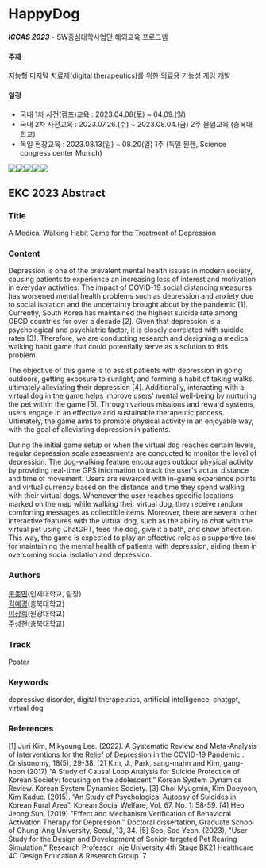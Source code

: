
# HappyDog
***ICCAS 2023*** - SW중심대학사업단 해외교육 프로그램   
#### 주제
지능형 디지털 치료제(digital therapeutics)를 위한 의료용 기능성 게임 개발   
#### 일정
- 국내 1차 사전(캠프)교육 : 2023.04.08(토) ~ 04.09.(일) 
- 국내 2차 사전교육 : 2023.07.26.(수) ~ 2023.08.04.(금) 2주 몰입교육 (충북대학교)
- 독일 현장교육 : 2023.08.13(일) ~ 08.20(일) 1주 (독일 뮌헨,  Science congress center Munich)    


<img src="https://img.shields.io/badge/unity-FFFFFF?style=for-the-badge&logo=unity&logoColor=white"><img src="https://img.shields.io/badge/android-3DDC84?style=for-the-badge&logo=android&logoColor=white"><img src="https://img.shields.io/badge/mapbox-000000?style=for-the-badge&logo=mapbox&logoColor=white"><img src="https://img.shields.io/badge/sqlite-003B57?style=for-the-badge&logo=sqlite&logoColor=white"><img src="https://img.shields.io/badge/csharp-239120?style=for-the-badge&logo=csharp&logoColor=white">

  

## EKC 2023 Abstract
### Title
A Medical Walking Habit Game for the Treatment of Depression
### Content
Depression is one of the prevalent mental health issues in modern society, causing patients to experience an increasing loss of interest and motivation in everyday activities. The impact of COVID-19 social distancing measures has worsened mental health problems such as depression and anxiety due to social isolation and the uncertainty brought about by the pandemic [1]. Currently, South Korea has maintained the highest suicide rate among OECD countries for over a decade [2]. Given that depression is a psychological and psychiatric factor, it is closely correlated with suicide rates [3]. Therefore, we are conducting research and designing a medical walking habit game that could potentially serve as a solution to this problem. 

The objective of this game is to assist patients with depression in going outdoors, getting exposure to sunlight, and forming a habit of taking walks, ultimately alleviating their depression [4]. Additionally, interacting with a virtual dog in the game helps improve users' mental well-being by nurturing the pet within the game [5]. Through various missions and reward systems, users engage in an effective and sustainable therapeutic process. Ultimately, the game aims to promote physical activity in an enjoyable way, with the goal of alleviating depression in patients.

During the initial game setup or when the virtual dog reaches certain levels, regular depression scale assessments are conducted to monitor the level of depression. The dog-walking feature encourages outdoor physical activity by providing real-time GPS information to track the user's actual distance and time of movement. Users are rewarded with in-game experience points and virtual currency based on the distance and time they spend walking with their virtual dogs. Whenever the user reaches specific locations marked on the map while walking their virtual dog, they receive random comforting messages as collectible items. Moreover, there are several other interactive features with the virtual dog, such as the ability to chat with the virtual pet using ChatGPT, feed the dog, give it a bath, and show affection. This way, the game is expected to play an effective role as a supportive tool for maintaining the mental health of patients with depression, aiding them in overcoming social isolation and depression.

### Authors
[문동민](https://github.com/qqansqq)(인제대학교, 팀장)  
[김예경](https://github.com/vss121)(충북대학교)  
[이상희](https://github.com/sanghee01)(원광대학교)  
[주성현](https://github.com/Gosomik)(충북대학교)   

### Track
Poster

### Keywords
depressive disorder, digital therapeutics, artificial intelligence, chatgpt, virtual dog

### References
[1] Juri Kim, Mikyoung Lee. (2022). A Systematic Review and Meta-Analysis of Interventions for the Relief of Depression in the COVID-19 Pandemic . Crisisonomy, 18(5), 29-38.
[2] Kim, J., Park, sang-mahn and Kim, gang-hoon (2017) “A Study of Causal Loop Analysis for Suicide Protection of Korean Society: focusing on the adolescent,” Korean System Dynamics Review. Korean System Dynamics Society.
[3] Choi Myugmin, Kim Doeyoon, Kim Kaduc. (2015). “An Study of Psychological Autopsy of Suicides in Korean Rural Area”. Korean Social Welfare, Vol. 67, No. 1: 58-59.
[4] Heo, Jeong Sun. (2019) "Effect and Mechanism Verification of Behavioral Activation Therapy for Depression." Doctoral dissertation, Graduate School of Chung-Ang University, Seoul, 13, 34.
[5] Seo, Soo Yeon. (2023), "User Study for the Design and Development of Senior-targeted Pet Rearing Simulation," Research Professor, Inje University 4th Stage BK21 Healthcare 4C Design Education & Research Group. 7

## 


